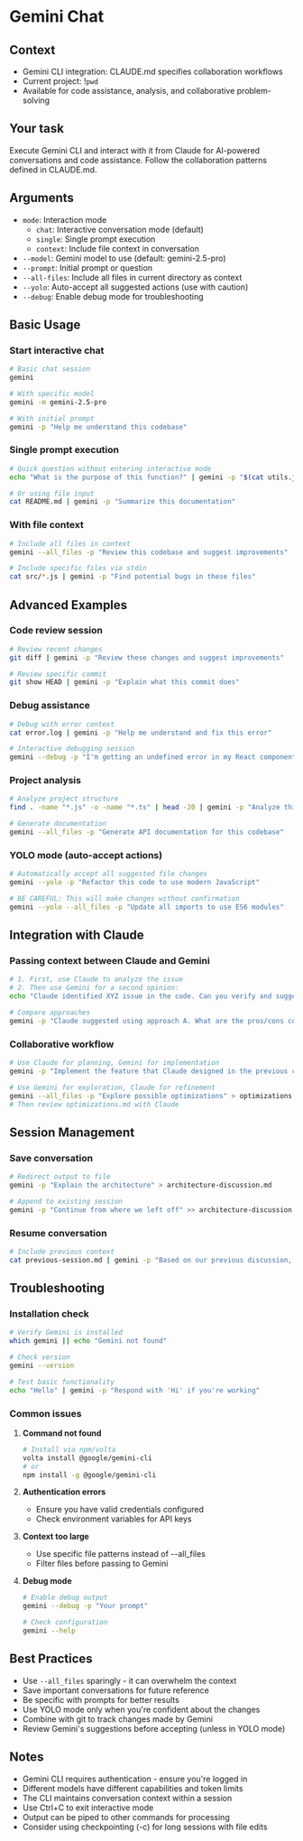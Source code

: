 # Gemini Chat

## Context

- Gemini CLI integration: CLAUDE.md specifies collaboration workflows
- Current project: !`pwd`
- Available for code assistance, analysis, and collaborative problem-solving

## Your task

Execute Gemini CLI and interact with it from Claude for AI-powered conversations and code assistance. Follow the collaboration patterns defined in CLAUDE.md.

## Arguments

- `mode`: Interaction mode
  - `chat`: Interactive conversation mode (default)
  - `single`: Single prompt execution
  - `context`: Include file context in conversation
- `--model`: Gemini model to use (default: gemini-2.5-pro)
- `--prompt`: Initial prompt or question
- `--all-files`: Include all files in current directory as context
- `--yolo`: Auto-accept all suggested actions (use with caution)
- `--debug`: Enable debug mode for troubleshooting

## Basic Usage

### Start interactive chat
```bash
# Basic chat session
gemini

# With specific model
gemini -m gemini-2.5-pro

# With initial prompt
gemini -p "Help me understand this codebase"
```

### Single prompt execution
```bash
# Quick question without entering interactive mode
echo "What is the purpose of this function?" | gemini -p "$(cat utils.js)"

# Or using file input
cat README.md | gemini -p "Summarize this documentation"
```

### With file context
```bash
# Include all files in context
gemini --all_files -p "Review this codebase and suggest improvements"

# Include specific files via stdin
cat src/*.js | gemini -p "Find potential bugs in these files"
```

## Advanced Examples

### Code review session
```bash
# Review recent changes
git diff | gemini -p "Review these changes and suggest improvements"

# Review specific commit
git show HEAD | gemini -p "Explain what this commit does"
```

### Debug assistance
```bash
# Debug with error context
cat error.log | gemini -p "Help me understand and fix this error"

# Interactive debugging session
gemini --debug -p "I'm getting an undefined error in my React component"
```

### Project analysis
```bash
# Analyze project structure
find . -name "*.js" -o -name "*.ts" | head -20 | gemini -p "Analyze this project structure"

# Generate documentation
gemini --all_files -p "Generate API documentation for this codebase"
```

### YOLO mode (auto-accept actions)
```bash
# Automatically accept all suggested file changes
gemini --yolo -p "Refactor this code to use modern JavaScript"

# BE CAREFUL: This will make changes without confirmation
gemini --yolo --all_files -p "Update all imports to use ES6 modules"
```

## Integration with Claude

### Passing context between Claude and Gemini
```bash
# 1. First, use Claude to analyze the issue
# 2. Then use Gemini for a second opinion:
echo "Claude identified XYZ issue in the code. Can you verify and suggest alternatives?" | gemini

# Compare approaches
gemini -p "Claude suggested using approach A. What are the pros/cons compared to approach B?"
```

### Collaborative workflow
```bash
# Use Claude for planning, Gemini for implementation
gemini -p "Implement the feature that Claude designed in the previous conversation"

# Use Gemini for exploration, Claude for refinement
gemini --all_files -p "Explore possible optimizations" > optimizations.md
# Then review optimizations.md with Claude
```

## Session Management

### Save conversation
```bash
# Redirect output to file
gemini -p "Explain the architecture" > architecture-discussion.md

# Append to existing session
gemini -p "Continue from where we left off" >> architecture-discussion.md
```

### Resume conversation
```bash
# Include previous context
cat previous-session.md | gemini -p "Based on our previous discussion, let's continue with implementation"
```

## Troubleshooting

### Installation check
```bash
# Verify Gemini is installed
which gemini || echo "Gemini not found"

# Check version
gemini --version

# Test basic functionality
echo "Hello" | gemini -p "Respond with 'Hi' if you're working"
```

### Common issues

1. **Command not found**
   ```bash
   # Install via npm/volta
   volta install @google/gemini-cli
   # or
   npm install -g @google/gemini-cli
   ```

2. **Authentication errors**
   - Ensure you have valid credentials configured
   - Check environment variables for API keys

3. **Context too large**
   - Use specific file patterns instead of --all_files
   - Filter files before passing to Gemini

4. **Debug mode**
   ```bash
   # Enable debug output
   gemini --debug -p "Your prompt"
   
   # Check configuration
   gemini --help
   ```

## Best Practices

- Use `--all_files` sparingly - it can overwhelm the context
- Save important conversations for future reference
- Be specific with prompts for better results
- Use YOLO mode only when you're confident about the changes
- Combine with git to track changes made by Gemini
- Review Gemini's suggestions before accepting (unless in YOLO mode)

## Notes

- Gemini CLI requires authentication - ensure you're logged in
- Different models have different capabilities and token limits
- The CLI maintains conversation context within a session
- Use Ctrl+C to exit interactive mode
- Output can be piped to other commands for processing
- Consider using checkpointing (-c) for long sessions with file edits